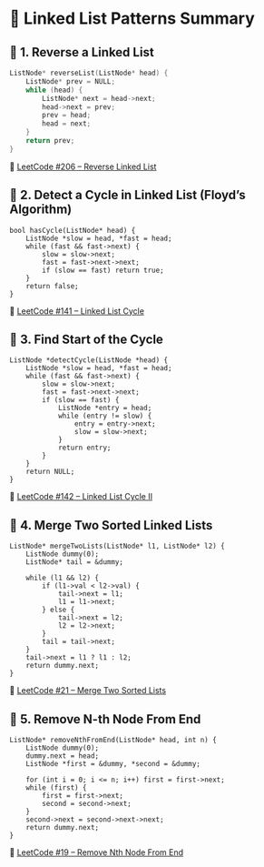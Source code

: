 # 🧵 Linked List Patterns Summary

## 🔹 1. Reverse a Linked List
```cpp
ListNode* reverseList(ListNode* head) {
    ListNode* prev = NULL;
    while (head) {
        ListNode* next = head->next;
        head->next = prev;
        prev = head;
        head = next;
    }
    return prev;
}
```  
          

🔗 [LeetCode #206 – Reverse Linked List](https://leetcode.com/problems/reverse-linked-list/)

## 🔹 2. Detect a Cycle in Linked List (Floyd’s Algorithm)

```  
bool hasCycle(ListNode* head) {
    ListNode *slow = head, *fast = head;
    while (fast && fast->next) {
        slow = slow->next;
        fast = fast->next->next;
        if (slow == fast) return true;
    }
    return false;
}
```
🔗 [LeetCode #141 – Linked List Cycle](https://leetcode.com/problems/linked-list-cycle/)

## 🔹 3. Find Start of the Cycle
```
ListNode *detectCycle(ListNode *head) {
    ListNode *slow = head, *fast = head;
    while (fast && fast->next) {
        slow = slow->next;
        fast = fast->next->next;
        if (slow == fast) {
            ListNode *entry = head;
            while (entry != slow) {
                entry = entry->next;
                slow = slow->next;
            }
            return entry;
        }
    }
    return NULL;
}
```
🔗 [LeetCode #142 – Linked List Cycle II](https://leetcode.com/problems/linked-list-cycle-ii/)

## 🔹 4. Merge Two Sorted Linked Lists
```
ListNode* mergeTwoLists(ListNode* l1, ListNode* l2) {
    ListNode dummy(0);
    ListNode* tail = &dummy;

    while (l1 && l2) {
        if (l1->val < l2->val) {
            tail->next = l1;
            l1 = l1->next;
        } else {
            tail->next = l2;
            l2 = l2->next;
        }
        tail = tail->next;
    }
    tail->next = l1 ? l1 : l2;
    return dummy.next;
}
```
🔗 [LeetCode #21 – Merge Two Sorted Lists](https://leetcode.com/problems/merge-two-sorted-lists/)

## 🔹 5. Remove N-th Node From End


```
ListNode* removeNthFromEnd(ListNode* head, int n) {
    ListNode dummy(0);
    dummy.next = head;
    ListNode *first = &dummy, *second = &dummy;

    for (int i = 0; i <= n; i++) first = first->next;
    while (first) {
        first = first->next;
        second = second->next;
    }
    second->next = second->next->next;
    return dummy.next;
}
```
🔗 [LeetCode #19 – Remove Nth Node From End](https://leetcode.com/problems/remove-nth-node-from-end-of-list/)
